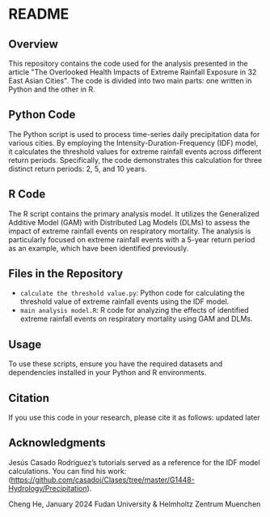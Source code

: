 # README

## Overview
This repository contains the code used for the analysis presented in the article "The Overlooked Health Impacts of Extreme Rainfall Exposure in 32 East Asian Cities". The code is divided into two main parts: one written in Python and the other in R.

## Python Code
The Python script is used to process time-series daily precipitation data for various cities. By employing the Intensity-Duration-Frequency (IDF) model, it calculates the threshold values for extreme rainfall events across different return periods. Specifically, the code demonstrates this calculation for three distinct return periods: 2, 5, and 10 years.

## R Code
The R script contains the primary analysis model. It utilizes the Generalized Additive Model (GAM) with Distributed Lag Models (DLMs) to assess the impact of extreme rainfall events on respiratory mortality. The analysis is particularly focused on extreme rainfall events with a 5-year return period as an example, which have been identified previously.

## Files in the Repository
- `calculate the threshold value.py`: Python code for calculating the threshold value of extreme rainfall events using the IDF model.
- `main analysis model.R`: R code for analyzing the effects of identified extreme rainfall events on respiratory mortality using GAM and DLMs.

## Usage
To use these scripts, ensure you have the required datasets and dependencies installed in your Python and R environments. 

## Citation
If you use this code in your research, please cite it as follows:
updated later

## Acknowledgments
Jesús Casado Rodríguez’s tutorials served as a reference for the IDF model calculations. You can find his work: (https://github.com/casadoj/Clases/tree/master/G1448-Hydrology/Precipitation).


Cheng He, January 2024
Fudan University & Helmholtz Zentrum Muenchen

